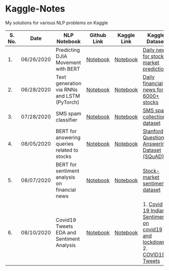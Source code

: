 # Kaggle-Notes

My solutions for various NLP problems on Kaggle

| S. No. | Date       | NLP Notebook                                  | Github Link                                                                                                                               | Kaggle Link                                                                                 | Kaggle Dataset                                                                                                               |
|--------|------------|-----------------------------------------------|-------------------------------------------------------------------------------------------------------------------------------------------|---------------------------------------------------------------------------------------------|------------------------------------------------------------------------------------------------------------------------------|
| 1.     | 06/26/2020 | Predicting DJIA Movement with BERT            | [Notebook](https://github.com/purvasingh96/Kaggle-Notes/blob/master/NLP%20notebooks/predicting-djia-movement-with-bert.ipynb)             | [Notebook](https://www.kaggle.com/purvasingh/predicting-djia-movement-with-bert)            | [Daily news for stock market prediction](https://www.kaggle.com/aaron7sun/stocknews)                                         |
| 2.     | 06/28/2020 | Text generation via RNNs and LSTM (PyTorch)   | [Notebook](https://github.com/purvasingh96/Kaggle-Notes/blob/master/NLP%20notebooks/text-generation-via-rnn-and-lstms-pytorch.ipynb)      | [Notebook](https://www.kaggle.com/purvasingh/text-generation-via-rnn-and-lstms-pytorch)     | [Daily financial news for 6000+ stocks](https://www.kaggle.com/miguelaenlle/massive-stock-news-analysis-db-for-nlpbacktests) |
| 3.     | 07/28/2020 | SMS spam classifier                           | [Notebook](https://github.com/purvasingh96/Kaggle-Notes/blob/master/NLP%20notebooks/sms-spam-classifier.ipynb)                            | [Notebook](https://www.kaggle.com/purvasingh/sms-spam-classifier)                           | [SMS spam collection dataset](https://www.kaggle.com/uciml/sms-spam-collection-dataset)                                      |
| 4.     | 08/05/2020 | BERT for answering queries related to stocks  | [Notebook](https://github.com/purvasingh96/Kaggle-Notes/blob/master/NLP%20notebooks/bert-for-answering-queries-related-to-stocks-2.ipynb) | [Notebook](https://www.kaggle.com/purvasingh/bert-for-answering-queries-related-to-stocks)  | [Stanford Question Answering Dataset (SQuAD)](https://www.kaggle.com/stanfordu/stanford-question-answering-dataset)          |
| 5.     | 08/07/2020 | BERT for sentiment analysis on financial news | [Notebook](https://github.com/purvasingh96/Kaggle-Notes/blob/master/NLP%20notebooks/bert-for-sentiment-analysis-on-financial-data.ipynb)  | [Notebook](https://www.kaggle.com/purvasingh/bert-for-sentiment-analysis-on-financial-data) | [Stock-market sentiment dataset](https://www.kaggle.com/yash612/stockmarket-sentiment-dataset)                               |
| 6.     | 08/10/2020 | Covid19 Tweets EDA and Sentiment Analysis | [Notebook](https://github.com/purvasingh96/Kaggle-Notes/blob/master/NLP%20notebooks/covid19-tweets-eda-and-sentiment-analysis.ipynb)  | [Notebook](https://www.kaggle.com/purvasingh/covid19-tweets-eda-and-sentiment-analysis) | 1. [Covid 19 Indian Sentiments on covid19 and lockdown](https://www.kaggle.com/surajkum1198/twitterdata)<br> 2. [COVID19 Tweets](https://www.kaggle.com/gpreda/covid19-tweets)                               |
